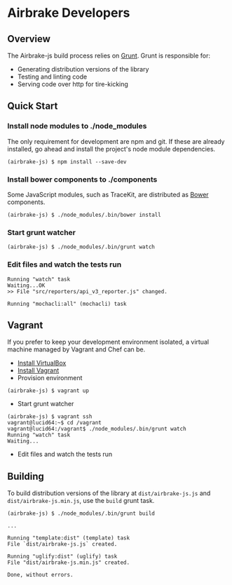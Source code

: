 # Airbrake Developers

## Overview

The Airbrake-js build process relies on [Grunt](http://gruntjs.com/). Grunt is responsible for:
  * Generating distribution versions of the library
  * Testing and linting code
  * Serving code over http for tire-kicking

## Quick Start

### Install node modules to ./node_modules

The only requirement for development are npm and git. If these are already installed, go ahead and install the project's node module dependencies.

````
(airbrake-js) $ npm install --save-dev
````

### Install bower components to ./components

Some JavaScript modules, such as TraceKit, are distributed as [Bower](http://bower.io/) components.

````
(airbrake-js) $ ./node_modules/.bin/bower install
````

### Start grunt watcher

````
(airbrake-js) $ ./node_modules/.bin/grunt watch
````

### Edit files and watch the tests run

````
Running "watch" task
Waiting...OK
>> File "src/reporters/api_v3_reporter.js" changed.

Running "mochacli:all" (mochacli) task
````

## Vagrant

If you prefer to keep your development environment isolated, a virtual machine managed by Vagrant and Chef can be.

  * [Install VirtualBox](https://www.virtualbox.org/)
  * [Install Vagrant](http://www.vagrantup.com/)
  * Provision environment

````
(airbrake-js) $ vagrant up
````

  * Start grunt watcher

````
(airbrake-js) $ vagrant ssh
vagrant@lucid64:~$ cd /vagrant
vagrant@lucid64:/vagrant$ ./node_modules/.bin/grunt watch
Running "watch" task
Waiting...
````

  * Edit files and watch the tests run

## Building

To build distribution versions of the library at `dist/airbrake-js.js` and `dist/airbrake-js.min.js`, use the `build` grunt task.

````
(airbrake-js) $ ./node_modules/.bin/grunt build

...

Running "template:dist" (template) task
File `dist/airbrake-js.js` created.

Running "uglify:dist" (uglify) task
File "dist/airbrake-js.min.js" created.

Done, without errors.
````
